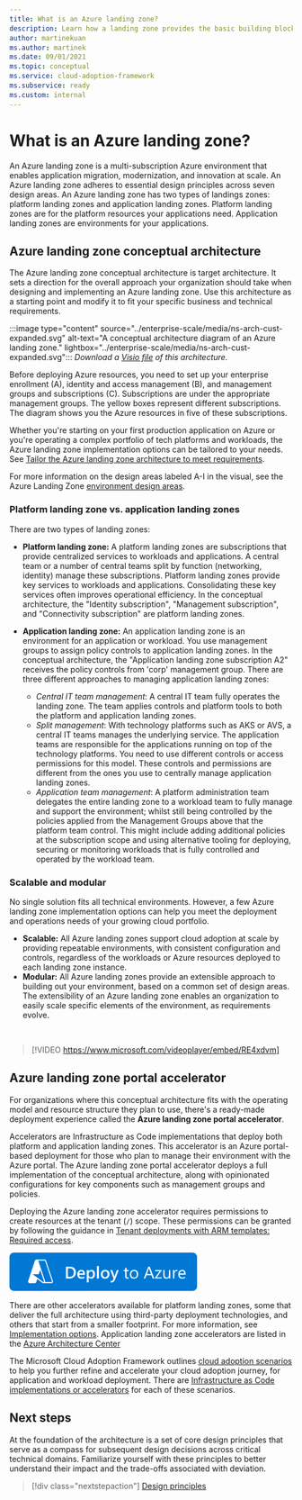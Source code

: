 ```yaml
---
title: What is an Azure landing zone?
description: Learn how a landing zone provides the basic building block of any cloud adoption environment.
author: martinekuan
ms.author: martinek
ms.date: 09/01/2021
ms.topic: conceptual
ms.service: cloud-adoption-framework
ms.subservice: ready
ms.custom: internal
---
```


# What is an Azure landing zone?

An Azure landing zone is a multi-subscription Azure environment that enables application migration, modernization, and innovation at scale. An Azure landing zone adheres to essential design principles across seven design areas. An Azure landing zone has two types of landings zones: platform landing zones and application landing zones. Platform landing zones are for the platform resources your applications need. Application landing zones are environments for your applications.

## Azure landing zone conceptual architecture

The Azure landing zone conceptual architecture is target architecture. It sets a direction for the overall approach your organization should take when designing and implementing an Azure landing zone. Use this architecture as a starting point and modify it to fit your specific business and technical requirements.

:::image type="content" source="../enterprise-scale/media/ns-arch-cust-expanded.svg" alt-text="A conceptual architecture diagram of an Azure landing zone." lightbox="../enterprise-scale/media/ns-arch-cust-expanded.svg":::
*Download a [Visio file](https://raw.githubusercontent.com/microsoft/CloudAdoptionFramework/master/ready/enterprise-scale-architecture.vsdx) of this architecture.*

Before deploying Azure resources, you need to set up your enterprise enrollment (A), identity and access management (B), and management groups and subscriptions (C). Subscriptions are under the appropriate management groups. The yellow boxes represent different subscriptions. The diagram shows you the Azure resources in five of these subscriptions.

Whether you're starting on your first production application on Azure or you're operating a complex portfolio of tech platforms and workloads, the Azure landing zone implementation options can be tailored to your needs. See [Tailor the Azure landing zone architecture to meet requirements](./tailoring-alz.md).

For more information on the design areas labeled A-I in the visual, see the Azure Landing Zone [environment design areas](./design-areas.md#environment-design-areas).

### Platform landing zone vs. application landing zones

There are two types of landing zones:

- **Platform landing zone:** A platform landing zones are subscriptions that provide centralized services to workloads and applications. A central team or a number of central teams split by function (networking, identity) manage these subscriptions. Platform landing zones provide key services to workloads and applications. Consolidating these key services often improves operational efficiency. In the conceptual architecture, the "Identity subscription", "Management subscription", and "Connectivity subscription" are platform landing zones.
- **Application landing zone:**  An application landing zone is an environment for an application or workload. You use management groups to assign policy controls to application landing zones. In the conceptual architecture, the "Application landing zone subscription A2" receives the policy controls from 'corp' management group. There are three different approaches to managing application landing zones:
  
  - *Central IT team management*: A central IT team fully operates the landing zone. The team applies controls and platform tools to both the platform and application landing zones.
  - *Split management*: With technology platforms such as AKS or AVS, a central IT teams manages the underlying service. The application teams are responsible for the applications running on top of the technology platforms. You need to use different controls or access permissions for this model. These controls and permissions are different from the ones you use to centrally manage application landing zones.  
  - *Application team management*: A platform administration team delegates the entire landing zone to a workload team to fully manage and support the environment; whilst still being controlled by the policies applied from the Management Groups above that the platform team control. This might include adding additional policies at the subscription scope and using alternative tooling for deploying, securing or monitoring workloads that is fully controlled and operated by the workload team.

### Scalable and modular

No single solution fits all technical environments. However, a few Azure landing zone implementation options can help you meet the deployment and operations needs of your growing cloud portfolio.

- **Scalable:** All Azure landing zones support cloud adoption at scale by providing repeatable environments, with consistent configuration and controls, regardless of the workloads or Azure resources deployed to each landing zone instance.
- **Modular:** All Azure landing zones provide an extensible approach to building out your environment, based on a common set of design areas. The extensibility of an Azure landing zone enables an organization to easily scale specific elements of the environment, as requirements evolve.

<!-- markdownlint-disable MD034 -->

<br/>

> [!VIDEO https://www.microsoft.com/videoplayer/embed/RE4xdvm]

<!-- markdownlint-enable MD034 -->

## Azure landing zone portal accelerator

For organizations where this conceptual architecture fits with the operating model and resource structure they plan to use, there's a ready-made deployment experience called the **Azure landing zone portal accelerator**.

Accelerators are Infrastructure as Code implementations that deploy both platform and application landing zones. This accelerator is an Azure portal-based deployment for those who plan to manage their environment with the Azure portal. The Azure landing zone portal accelerator deploys a full implementation of the conceptual architecture, along with opinionated configurations for key components such as management groups and policies.

Deploying the Azure landing zone accelerator requires permissions to create resources at the tenant (`/`) scope. These permissions can be granted by following the guidance in [Tenant deployments with ARM templates: Required access](/azure/azure-resource-manager/templates/deploy-to-tenant?tabs=azure-powershell#required-access).

[![`DTA-Button-ALZ`](https://raw.githubusercontent.com/Azure/azure-quickstart-templates/master/1-CONTRIBUTION-GUIDE/images/deploytoazure.svg?sanitize=true)](https://aka.ms/caf/ready/accelerator)

There are other accelerators available for platform landing zones, some that deliver the full architecture using third-party deployment technologies, and others that start from a smaller footprint. For more information, see [Implementation options](./implementation-options.md). Application landing zone accelerators are listed in the [Azure Architecture Center](/azure/architecture/landing-zones/landing-zone-deploy)

The Microsoft Cloud Adoption Framework outlines [cloud adoption scenarios](../../scenarios/overview.md) to help you further refine and accelerate your cloud adoption journey, for application and workload deployment. There are [Infrastructure as Code implementations or accelerators](/azure/architecture/landing-zones/landing-zone-deploy#application) for each of these scenarios.

## Next steps

At the foundation of the architecture is a set of core design principles that serve as a compass for subsequent design decisions across critical technical domains. Familiarize yourself with these principles to better understand their impact and the trade-offs associated with deviation.

> [!div class="nextstepaction"]
> [Design principles](./design-principles.md)
